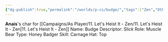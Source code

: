 ```yaml
---
{"dg-publish":true,"permalink":"/worlds/p-cs/budge/","tags":["Zen","Other"]}
---
```


**Anais**'s char for [[Campaigns/As Player/11. Let's Heist It - Zen/11. Let's Heist It - Zen\|11. Let's Heist It - Zen]]
Name: Budge 
Descriptor: Slick 
Role: Muscle 
Bear Type: Honey Badger 
Skill: Carnage 
Hat: Top